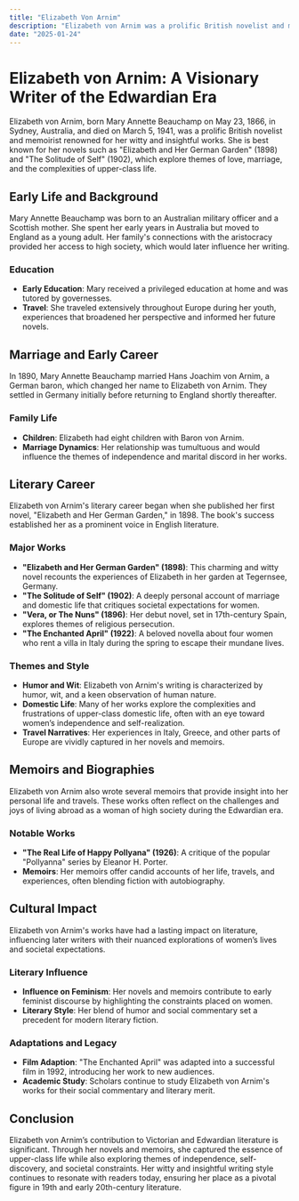```yaml
---
title: "Elizabeth Von Arnim"
description: "Elizabeth von Arnim was a prolific British novelist and memoirist known for her witty and insightful works such as 'Elizabeth and Her German Garden' and 'The Enchanted April,' which explore themes of love, marriage, and upper-class life."
date: "2025-01-24"
--- 
```


# Elizabeth von Arnim: A Visionary Writer of the Edwardian Era

Elizabeth von Arnim, born Mary Annette Beauchamp on May 23, 1866, in Sydney, Australia, and died on March 5, 1941, was a prolific British novelist and memoirist renowned for her witty and insightful works. She is best known for her novels such as "Elizabeth and Her German Garden" (1898) and "The Solitude of Self" (1902), which explore themes of love, marriage, and the complexities of upper-class life.

## Early Life and Background

Mary Annette Beauchamp was born to an Australian military officer and a Scottish mother. She spent her early years in Australia but moved to England as a young adult. Her family's connections with the aristocracy provided her access to high society, which would later influence her writing.

### Education
- **Early Education**: Mary received a privileged education at home and was tutored by governesses.
- **Travel**: She traveled extensively throughout Europe during her youth, experiences that broadened her perspective and informed her future novels.

## Marriage and Early Career

In 1890, Mary Annette Beauchamp married Hans Joachim von Arnim, a German baron, which changed her name to Elizabeth von Arnim. They settled in Germany initially before returning to England shortly thereafter.

### Family Life
- **Children**: Elizabeth had eight children with Baron von Arnim.
- **Marriage Dynamics**: Her relationship was tumultuous and would influence the themes of independence and marital discord in her works.

## Literary Career

Elizabeth von Arnim's literary career began when she published her first novel, "Elizabeth and Her German Garden," in 1898. The book's success established her as a prominent voice in English literature.

### Major Works
- **"Elizabeth and Her German Garden" (1898)**: This charming and witty novel recounts the experiences of Elizabeth in her garden at Tegernsee, Germany.
- **"The Solitude of Self" (1902)**: A deeply personal account of marriage and domestic life that critiques societal expectations for women.
- **"Vera, or The Nuns" (1896)**: Her debut novel, set in 17th-century Spain, explores themes of religious persecution.
- **"The Enchanted April" (1922)**: A beloved novella about four women who rent a villa in Italy during the spring to escape their mundane lives.

### Themes and Style
- **Humor and Wit**: Elizabeth von Arnim's writing is characterized by humor, wit, and a keen observation of human nature.
- **Domestic Life**: Many of her works explore the complexities and frustrations of upper-class domestic life, often with an eye toward women’s independence and self-realization.
- **Travel Narratives**: Her experiences in Italy, Greece, and other parts of Europe are vividly captured in her novels and memoirs.

## Memoirs and Biographies

Elizabeth von Arnim also wrote several memoirs that provide insight into her personal life and travels. These works often reflect on the challenges and joys of living abroad as a woman of high society during the Edwardian era.

### Notable Works
- **"The Real Life of Happy Pollyana" (1926)**: A critique of the popular "Pollyanna" series by Eleanor H. Porter.
- **Memoirs**: Her memoirs offer candid accounts of her life, travels, and experiences, often blending fiction with autobiography.

## Cultural Impact

Elizabeth von Arnim's works have had a lasting impact on literature, influencing later writers with their nuanced explorations of women’s lives and societal expectations.

### Literary Influence
- **Influence on Feminism**: Her novels and memoirs contribute to early feminist discourse by highlighting the constraints placed on women.
- **Literary Style**: Her blend of humor and social commentary set a precedent for modern literary fiction.

### Adaptations and Legacy
- **Film Adaption**: "The Enchanted April" was adapted into a successful film in 1992, introducing her work to new audiences.
- **Academic Study**: Scholars continue to study Elizabeth von Arnim's works for their social commentary and literary merit.

## Conclusion

Elizabeth von Arnim’s contribution to Victorian and Edwardian literature is significant. Through her novels and memoirs, she captured the essence of upper-class life while also exploring themes of independence, self-discovery, and societal constraints. Her witty and insightful writing style continues to resonate with readers today, ensuring her place as a pivotal figure in 19th and early 20th-century literature.

